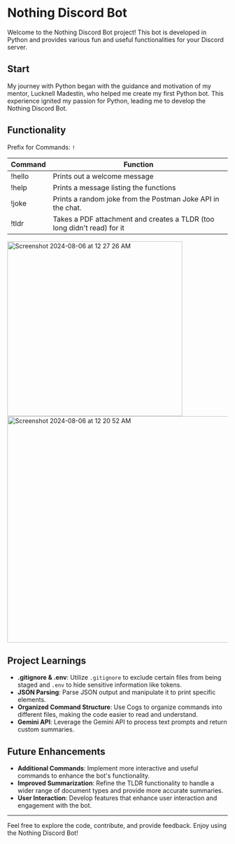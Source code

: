 # Nothing Discord Bot

Welcome to the Nothing Discord Bot project! This bot is developed in Python and provides various fun and useful functionalities for your Discord server.

## Start

My journey with Python began with the guidance and motivation of my mentor, Lucknell Madestin, who helped me create my first Python bot. This experience ignited my passion for Python, leading me to develop the Nothing Discord Bot.

## Functionality

Prefix for Commands: `!`

| Command  | Function |
| -------- | -------- |
| !hello  | Prints out a welcome message  |
| !help  | Prints a message listing the functions  |
| !joke  | Prints a random joke from the Postman Joke API in the chat. |
| !tldr  | Takes a PDF attachment and creates a TLDR (too long didn't read) for it |


<img width="400" alt="Screenshot 2024-08-06 at 12 27 26 AM" src="https://github.com/user-attachments/assets/9073b3c5-35e8-444f-98b2-1b69d193e47e">
<img width="518" alt="Screenshot 2024-08-06 at 12 20 52 AM" src="https://github.com/user-attachments/assets/d699c6fb-a2ad-40c3-82ac-f5ffa0f7d673">


## Project Learnings

- **.gitignore & .env**: Utilize `.gitignore` to exclude certain files from being staged and `.env` to hide sensitive information like tokens.
- **JSON Parsing**: Parse JSON output and manipulate it to print specific elements.
- **Organized Command Structure**: Use Cogs to organize commands into different files, making the code easier to read and understand.
- **Gemini API**: Leverage the Gemini API to process text prompts and return custom summaries.

## Future Enhancements

- **Additional Commands**: Implement more interactive and useful commands to enhance the bot's functionality.
- **Improved Summarization**: Refine the TLDR functionality to handle a wider range of document types and provide more accurate summaries.
- **User Interaction**: Develop features that enhance user interaction and engagement with the bot.

---

Feel free to explore the code, contribute, and provide feedback. Enjoy using the Nothing Discord Bot!
